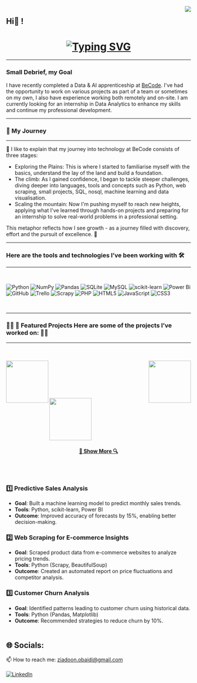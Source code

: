 <img align="right" src="https://visitor-badge.laobi.icu/badge?page_id=zumrudu-anka.zumrudu-anka">

<h2>Hi👋 !</h2>
<h1 align="center">
 <a href="https://git.io/typing-svg"><img src="https://readme-typing-svg.herokuapp.com?font=Fira+Code&duration=2500&pause=10&color=0AF727&background=01041B&random=true&width=435&lines=Hello+it's+Ziadoon;Junior+Data+science;Looking+for+internship+%3AD" alt="Typing SVG" /></a>
</h1>
<hr/>

### Small Debrief, my Goal

I have recently completed a Data & AI apprenticeship at [BeCode](https://becode.org/all-trainings/pedagogical-framework-ai-data-science/). I've had the opportunity to work on various projects as part of a team or sometimes on my own, I also have experience working both remotely and on-site. I am currently looking for an internship in Data Analytics to enhance my skills and continue my professional development.

<hr/>

### 🌟 My Journey
<hr>
🚀 I like to explain that my journey into technology at BeCode consists of three stages:

- Exploring the Plains: This is where I started to familiarise myself with the basics, understand the lay of the land and build a foundation.
- The climb: As I gained confidence, I began to tackle steeper challenges, diving deeper into languages, tools and concepts such as Python, web scraping, small projects, SQL, nosql, machine learning and data visualisation.
- Scaling the mountain: Now I'm pushing myself to reach new heights, applying what I've learned through hands-on projects and preparing for an internship to solve real-world problems in a professional setting.

This metaphor reflects how I see growth - as a journey filled with discovery, effort and the pursuit of excellence. 🌟
<br/>
<hr>

### Here are the tools and technologies I’ve been working with 🛠️
<hr><br/>


![Python](https://img.shields.io/badge/python-3670A0?style=for-the-badge&logo=python&logoColor=ffdd54)
![NumPy](https://img.shields.io/badge/numpy-%23013243.svg?style=for-the-badge&logo=numpy&logoColor=white)
![Pandas](https://img.shields.io/badge/pandas-%23150458.svg?style=for-the-badge&logo=pandas&logoColor=white)
![SQLite](https://img.shields.io/badge/sqlite-%2307405e.svg?style=for-the-badge&logo=sqlite&logoColor=white)
![MySQL](https://img.shields.io/badge/mysql-4479A1.svg?style=for-the-badge&logo=mysql&logoColor=white)
![scikit-learn](https://img.shields.io/badge/scikit--learn-%23F7931E.svg?style=for-the-badge&logo=scikit-learn&logoColor=white)
![Power Bi](https://img.shields.io/badge/power_bi-F2C811?style=for-the-badge&logo=powerbi&logoColor=black)
![GitHub](https://img.shields.io/badge/github-%23121011.svg?style=for-the-badge&logo=github&logoColor=white)
![Trello](https://img.shields.io/badge/Trello-%23026AA7.svg?style=for-the-badge&logo=Trello&logoColor=white)
![Scrapy](https://img.shields.io/badge/scrapy-%2360a839.svg?style=for-the-badge&logo=scrapy&logoColor=d1d2d3)
![PHP](https://img.shields.io/badge/php-%23777BB4.svg?style=for-the-badge&logo=php&logoColor=white)
![HTML5](https://img.shields.io/badge/html5-%23E34F26.svg?style=for-the-badge&logo=html5&logoColor=white)
![JavaScript](https://img.shields.io/badge/javascript-%23323330.svg?style=for-the-badge&logo=javascript&logoColor=%23F7DF1E)
	![CSS3](https://img.shields.io/badge/css3-%231572B6.svg?style=for-the-badge&logo=css3&logoColor=white)



<br>
<hr>

### 👨‍💻 📂 Featured Projects Here are some of the projects I’ve worked on: 👨‍💻
<hr>
<br><br/>
<div width="100%" align="center">
  <a align="left" href="https://github.com/zumrudu-anka/Algorithms" title="Algorithms"><img align="left" height="115" src="https://github-readme-stats.vercel.app/api/pin/?username=ziadoonAlobaidi&repo=zaid-immoscraper&theme=react&border_radius=10"></a><a align="right" href="https://github.com/zumrudu-anka/DataStructures" title="Data Structures"><img align="right" height="115" src="https://github-readme-stats.vercel.app/api/pin/?username=ziadoonAlobaidi&repo=BelgianLeaugePrediction&theme=react&border_radius=10"></a>
</div>
<br/><br/><br/><br/><br/><br/>
<div width="100%" align="center">
  <a align="left" href="https://github.com/ziadoonAlobaidi/immoMeZgZd" title="Turkce-Heceleme-CPP"><img align="left" height="115" src="https://github-readme-stats.vercel.app/api/pin/?username=ziadoonAlobaidi&repo=immoMeZgZd&theme=react&border_radius=10"></a>

</div>





<br/><br/><br/><br/><br/><br/>

<h4 align="center">
  <a href="https://github.com/zumrudu-anka?tab=repositories" title="Show Repositories">🔎 Show More 🔍</a>
</h4>


<br/>
<br/>


### 1️⃣ **Predictive Sales Analysis**
- **Goal**: Built a machine learning model to predict monthly sales trends.
- **Tools**: Python, scikit-learn, Power BI
- **Outcome**: Improved accuracy of forecasts by 15%, enabling better decision-making.

### 2️⃣ **Web Scraping for E-commerce Insights**
- **Goal**: Scraped product data from e-commerce websites to analyze pricing trends.
- **Tools**: Python (Scrapy, BeautifulSoup)
- **Outcome**: Created an automated report on price fluctuations and competitor analysis.

### 3️⃣ **Customer Churn Analysis**
- **Goal**: Identified patterns leading to customer churn using historical data.
- **Tools**: Python (Pandas, Matplotlib)
- **Outcome**: Recommended strategies to reduce churn by 10%.
<br/><br/>
## 🌐 Socials:

  📫 How to reach me: <a href="mailto: ziadoon.obaidi@gmail.com">ziadoon.obaidi@gmail.com</a>
<br/><br/>
  [![LinkedIn](https://img.shields.io/badge/LinkedIn-%230077B5.svg?logo=linkedin&logoColor=white)](https://www.linkedin.com/in/ziadoon-alobaidi/)
